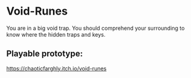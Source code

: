 # Void-Runes
You are in a big void trap. You should comprehend your surrounding to know where the hidden traps and keys.

## Playable prototype:
https://chaoticfarghly.itch.io/void-runes
